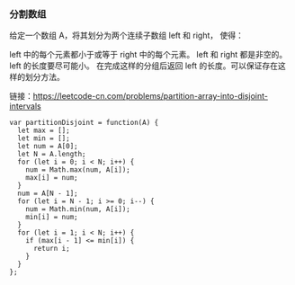 <!--
 * @Author: 月魂
 * @Date: 2021-03-27 21:08:02
 * @LastEditTime: 2021-03-27 21:08:23
 * @LastEditors: 月魂
 * @Description: 
 * @FilePath: \leetcode-per-day\day80.md
-->
### 分割数组
给定一个数组 A，将其划分为两个连续子数组 left 和 right， 使得：

left 中的每个元素都小于或等于 right 中的每个元素。
left 和 right 都是非空的。
left 的长度要尽可能小。
在完成这样的分组后返回 left 的长度。可以保证存在这样的划分方法。

链接：https://leetcode-cn.com/problems/partition-array-into-disjoint-intervals

```
var partitionDisjoint = function(A) {
  let max = [];
  let min = [];
  let num = A[0];
  let N = A.length;
  for (let i = 0; i < N; i++) {
    num = Math.max(num, A[i]);
    max[i] = num;
  }
  num = A[N - 1];
  for (let i = N - 1; i >= 0; i--) {
    num = Math.min(num, A[i]);
    min[i] = num;
  }
  for (let i = 1; i < N; i++) {
    if (max[i - 1] <= min[i]) {
      return i;
    }
  }
};
```